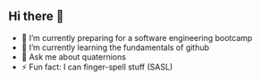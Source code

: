 ## Hi there 👋

- 🔭 I’m currently preparing for a software engineering bootcamp
- 🌱 I’m currently learning the fundamentals of github
- 💬 Ask me about quaternions
- ⚡ Fun fact: I can finger-spell stuff (SASL)

<!--
**anikavrvo/anikavrvo** is a ✨ _special_ ✨ repository because its `README.md` (this file) appears on your GitHub profile.

Here are some ideas to get you started:

- 🔭 I’m currently working on ...
- 🌱 I’m currently learning ...
- 👯 I’m looking to collaborate on ...
- 🤔 I’m looking for help with ...
- 💬 Ask me about ...
- 📫 How to reach me: ...
- 😄 Pronouns: ...
- ⚡ Fun fact: ...
-->
